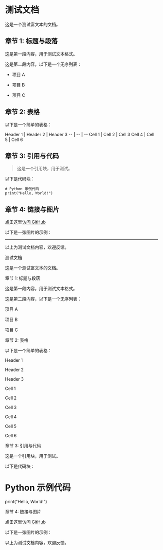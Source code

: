 <html>
<body>
<!--StartFragment--><h1 data-pm-slice="1 1 []"><span>测试文档</span></h1><p><span>这是一个测试富文本的文档。</span></p><h2><span>章节 1: 标题与段落</span></h2><p><span>这是第一段内容，用于测试文本格式。</span></p><p><span>这是第二段内容，以下是一个无序列表：</span></p><ul data-spread="false"><li><p><span>项目 A</span></p></li><li><p><span>项目 B</span></p></li><li><p><span>项目 C</span></p></li></ul><h2><span>章节 2: 表格</span></h2><p><span>以下是一个简单的表格：</span></p>
Header 1 | Header 2 | Header 3
-- | -- | --
Cell 1 | Cell 2 | Cell 3
Cell 4 | Cell 5 | Cell 6

<h2><span>章节 3: 引用与代码</span></h2><blockquote><p><span>这是一个引用块，用于测试。</span></p></blockquote><p><span>以下是代码块：</span></p><pre><code><span># Python 示例代码
print("Hello, World!")</span></code></pre><h2><span>章节 4: 链接与图片</span></h2><p><a href="https://github.com" disabled="false"><span>点击这里访问 GitHub</span></a></p><p><span>以下是一张图片的示例：</span></p><p></p><div><hr></div><p><span>以上为测试文档内容，欢迎反馈。</span></p><p></p><!--EndFragment-->
</body>
</html>测试文档

这是一个测试富文本的文档。

章节 1: 标题与段落

这是第一段内容，用于测试文本格式。

这是第二段内容，以下是一个无序列表：

项目 A

项目 B

项目 C

章节 2: 表格

以下是一个简单的表格：

Header 1

Header 2

Header 3

Cell 1

Cell 2

Cell 3

Cell 4

Cell 5

Cell 6

章节 3: 引用与代码

这是一个引用块，用于测试。

以下是代码块：

# Python 示例代码
print("Hello, World!")

章节 4: 链接与图片

[点击这里访问 GitHub](https://github.com/)

以下是一张图片的示例：



以上为测试文档内容，欢迎反馈。
